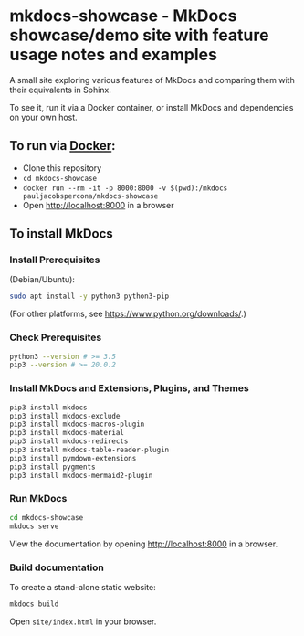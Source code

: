 # mkdocs-showcase - MkDocs showcase/demo site with feature usage notes and examples

A small site exploring various features of MkDocs and comparing them with their equivalents
in Sphinx.

To see it, run it via a Docker container, or install MkDocs and dependencies on your own host.


## To run via [Docker](https://docs.docker.com/engine/install/):

- Clone this repository
- `cd mkdocs-showcase`
- `docker run --rm -it -p 8000:8000 -v $(pwd):/mkdocs pauljacobspercona/mkdocs-showcase`
- Open <http://localhost:8000> in a browser

## To install MkDocs

### Install Prerequisites

(Debian/Ubuntu):
   
```bash
sudo apt install -y python3 python3-pip
```

(For other platforms, see <https://www.python.org/downloads/>.)

### Check Prerequisites

```bash
python3 --version # >= 3.5
pip3 --version # >= 20.0.2
```

### Install MkDocs and Extensions, Plugins, and Themes

```bash
pip3 install mkdocs
pip3 install mkdocs-exclude
pip3 install mkdocs-macros-plugin
pip3 install mkdocs-material
pip3 install mkdocs-redirects
pip3 install mkdocs-table-reader-plugin
pip3 install pymdown-extensions
pip3 install pygments
pip3 install mkdocs-mermaid2-plugin
```

### Run MkDocs

```bash
cd mkdocs-showcase
mkdocs serve
```

View the documentation by opening <http://localhost:8000> in a browser.

### Build documentation

To create a stand-alone static website:

```bash
mkdocs build
```

Open `site/index.html` in your browser.
